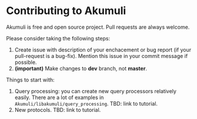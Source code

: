 Contributing to Akumuli
=======================

Akumuli is free and open source project. Pull requests are always welcome.

Please consider taking the following steps:

1. Create issue with description of your enchacement or bug report 
(if your pull-request is a bug-fix). Mention this
issue in your commit message if possible.
2. __(important)__ Make changes to **dev** branch, not **master**.

Things to start with:

1. Query processing: you can create new query processors relatively easily. 
There are a lot of examples in `Akumuli/libakumuli/query_processing`. 
TBD: link to tutorial.
2. New protocols. TBD: link to tutorial.

